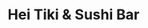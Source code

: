 ---
layout: place
title: "Hei Tiki & Sushi Bar"
permalink: /new-york/astoria/hei-tiki-sushi-bar.html
stateAbbr: NY
stateName: New York
cityName: Astoria
seo:
  name: "Hei Tiki & Sushi Bar"
  type: Restaurant
  links: https://www.instagram.com/heitikinyc?igsh=aWludmhtdTFueHM=
description: "Looking for sushi in Astoria, New York? Check out Hei Tiki & Sushi Bar for a delightful Japanese dining experience. Enjoy a variety of sushi and other dishes..."
place_id: ChIJIRF9O0hfwokRnhQGHXWCinE
photos:
  - name: >-
      places/ChIJIRF9O0hfwokRnhQGHXWCinE/photos/AeeoHcKvjh2mdBXanfdbrGPzJVPjBvsN-XYxBYOXcmZtrLfkcWmmW9TSamfF9IMbbdC8wv4qHsODs8ErHu0iwHw-dJE4Q5B2X_Qu3Rbtayr6Z0QGq7WcHnqCL8BSXwwY2iRx5Bm5TcOvsCwNjrrvsoo0vrl_RzHffnCRZMOKrKdYj5Cb0tSVBhxqYBpkBzbFuqbMY4q-ZWK8kuUfamsvpmEFoQPZyg2bxe3w4S6qcD2zfAvoNLytHeP7KBxgAqtidj_rVyLPBu4XeWNHUuIWLOtSsdVUq-z3eVfPtqE80dbfa-Iw8Q
    widthPx: 600
    heightPx: 800
    authorAttributions:
      - displayName: Hei Tiki & Sushi Bar
        uri: https://maps.google.com/maps/contrib/114041712858237969786
        photoUri: >-
          https://lh3.googleusercontent.com/a-/ALV-UjUcOZFJs-ziY5dZIwAHLWskHaFT-XhPDsvqNCOzW8_YiU0-SzY=s100-p-k-no-mo
    flagContentUri: >-
      https://www.google.com/local/imagery/report/?cb_client=maps_api_places.places_api&image_key=!1e10!2sAF1QipOeVOV1e7ImZNusN6iXh2831mUUBolyz0Pq9jb0&hl=en-US
    googleMapsUri: >-
      https://www.google.com/maps/place//data=!3m4!1e2!3m2!1sAF1QipOeVOV1e7ImZNusN6iXh2831mUUBolyz0Pq9jb0!2e10!4m2!3m1!1s0x89c25f483b7d1121:0x718a82751d06149e
  - name: >-
      places/ChIJIRF9O0hfwokRnhQGHXWCinE/photos/AeeoHcInksfjvofLhp2KXzauRVrY63TvZkCLSFEsm_80fu73nNgqt4KXcy13dz8DmC7BFCyfo99EMkGwGzArbh8DyDO97_aLzviriy5QpcZ5A-eGCwfjEKZZKQN8BGVOLCLM4ynv2R0P0lBCZrFeqnQq3CbdygckYoLPtXNOo-60xD2uAkYAzmDwJk2NOTxKUdZQeQtav61Z1wnHwl5wRjAAq8P7Ynh7IgK3zZkLWwsEPM21G_syDcV6Ynlbpb402rucn7-nkn51TagVTefOgZAdofYwbXxJn5W0HO4k7ymslvB29w
    widthPx: 2992
    heightPx: 2992
    authorAttributions:
      - displayName: Hei Tiki & Sushi Bar
        uri: https://maps.google.com/maps/contrib/114041712858237969786
        photoUri: >-
          https://lh3.googleusercontent.com/a-/ALV-UjUcOZFJs-ziY5dZIwAHLWskHaFT-XhPDsvqNCOzW8_YiU0-SzY=s100-p-k-no-mo
    flagContentUri: >-
      https://www.google.com/local/imagery/report/?cb_client=maps_api_places.places_api&image_key=!1e10!2sAF1QipM0bKAVYBQXLUi9z4C9wbO8AzdAML0vVDWoTimr&hl=en-US
    googleMapsUri: >-
      https://www.google.com/maps/place//data=!3m4!1e2!3m2!1sAF1QipM0bKAVYBQXLUi9z4C9wbO8AzdAML0vVDWoTimr!2e10!4m2!3m1!1s0x89c25f483b7d1121:0x718a82751d06149e
  - name: >-
      places/ChIJIRF9O0hfwokRnhQGHXWCinE/photos/AeeoHcI7sN4c_ua09Hkp53PF2Z18AtA0Jb1ubx_nDBlR79M5QTXJtQI36OHlVp0fO6Qwn3nUCTn3IfkhkuhXDGrKH2m4A2vAiJUeBUdE38NCMk8tFPhflD-Re13islZ1vA0TgNQp5Mte4Qwzf-LzQheM3-NhpO7hxYaxBvvvPxJEaQK3_GbmlW6sLcDJYCUhg9KlhomI9ocCt0vUXZDM96mqHQk_IUsspBYri7YixNUeOiSMso5oNOJ2zt9NTW72Vnrsp9wOjxlmKoBHam4woW9J3r8Uk9CmGAIXKuke6Q4GY1xKJ6yaiHgI4CCmwPb2Ep0wH31Zeyxk12Zi6Lln58zSR-OG5R6ZzTVrXDJwAHaNaKzFgdNMHwz6sVjOZS0YNCgYCqY_XP5Id5A98Dvi0Hl-p8zUAarQPdWF8sLEGxjpG44
    widthPx: 3024
    heightPx: 4032
    authorAttributions:
      - displayName: Yeghia Sounboolian
        uri: https://maps.google.com/maps/contrib/118319772451559129566
        photoUri: >-
          https://lh3.googleusercontent.com/a/ACg8ocJM01e_edIQN0dShzE3YTemB4j0AdAasEUF61tE7CfSFzftOQ=s100-p-k-no-mo
    flagContentUri: >-
      https://www.google.com/local/imagery/report/?cb_client=maps_api_places.places_api&image_key=!1e10!2sCIHM0ogKEICAgMCIyLi4ag&hl=en-US
    googleMapsUri: >-
      https://www.google.com/maps/place//data=!3m4!1e2!3m2!1sCIHM0ogKEICAgMCIyLi4ag!2e10!4m2!3m1!1s0x89c25f483b7d1121:0x718a82751d06149e
  - name: >-
      places/ChIJIRF9O0hfwokRnhQGHXWCinE/photos/AeeoHcJmZbsuBQPJ5fqbLILymS57sgXEpYVGPkvEyZNjeGjQgjWtQdRIugWlK23d1cCsxMMCjS4VOeLUIK7zYYtho57us6VTf66vfe_lOhH5ASrj9apbM1a0o_VmlBkh_EwqmC3h62K2iYRXxq68PP14xOWiiIow4GD_B0TSgmvoSLxVUx1yUAICqY7Yo5CijDADvO5rMyJlzfF2kXfV5xnH2XZ9CO8RUXs5BTd4Twf0srzLzPndH3KXAFHPm0olD6nrHeG4xjhIvRCCZc4LZq3uPbHtIn0cdmsqeQYq20LMGwOQVKAtHYh5-OakZ2bka2So5ai-Mu9Dw_uWBgWKcSb1wLycMDuj7e_PO6bMSTEew3MWUUtFiAl6vQMLW0VgWbySrpwI8-KC5hHw57pELQcMOZfM5uLf7upu3-ApxJ_GM5V7RQ
    widthPx: 3024
    heightPx: 3024
    authorAttributions:
      - displayName: New York Oganic Garden House
        uri: https://maps.google.com/maps/contrib/107983528910713306636
        photoUri: >-
          https://lh3.googleusercontent.com/a/ACg8ocJqSD4GnqY2uswcMzAbdMdWvYD4-3qZ6kjq4y_2utQkhwDlB7w=s100-p-k-no-mo
    flagContentUri: >-
      https://www.google.com/local/imagery/report/?cb_client=maps_api_places.places_api&image_key=!1e10!2sCIHM0ogKEICAgMCAibHfVQ&hl=en-US
    googleMapsUri: >-
      https://www.google.com/maps/place//data=!3m4!1e2!3m2!1sCIHM0ogKEICAgMCAibHfVQ!2e10!4m2!3m1!1s0x89c25f483b7d1121:0x718a82751d06149e
  - name: >-
      places/ChIJIRF9O0hfwokRnhQGHXWCinE/photos/AeeoHcJaAOwJw9WoObYZcznCOWy1zXayBeoA65vFUBHI8aqVzUUoS1qLg2JsNVhAopHIZCGGX590bDFaDRHutyO2dVX41CWZ2TAlWtCqo42Oh5nKAtTTomPq6NxT4gcA6TjQee0fGINXnqAtsubJlqQxQqfK3SRP8Rr6o8R4U-WXP6xyNqQWvGIYINfK7tq1a6ec2SzdUXoRHIr5eyxxd-9rR1wQns-PEJpO2zI80gFnhFKPWNXlpIYoRbJFgQKBLNRVZTue82HjMd0qNl88RZh9nscFMfeOuCN35UmbZT2iMEmvJA
    widthPx: 2992
    heightPx: 2992
    authorAttributions:
      - displayName: Hei Tiki & Sushi Bar
        uri: https://maps.google.com/maps/contrib/114041712858237969786
        photoUri: >-
          https://lh3.googleusercontent.com/a-/ALV-UjUcOZFJs-ziY5dZIwAHLWskHaFT-XhPDsvqNCOzW8_YiU0-SzY=s100-p-k-no-mo
    flagContentUri: >-
      https://www.google.com/local/imagery/report/?cb_client=maps_api_places.places_api&image_key=!1e10!2sAF1QipOiQ0PGGagnYO-Gz80CkILVl2q6uVbx6i_Wu6DD&hl=en-US
    googleMapsUri: >-
      https://www.google.com/maps/place//data=!3m4!1e2!3m2!1sAF1QipOiQ0PGGagnYO-Gz80CkILVl2q6uVbx6i_Wu6DD!2e10!4m2!3m1!1s0x89c25f483b7d1121:0x718a82751d06149e
  - name: >-
      places/ChIJIRF9O0hfwokRnhQGHXWCinE/photos/AeeoHcIE0bzIJQF4hqNjABEUSoG2VMjxJ4rOdHpUxAt0PyaPvFKRUdDH6xuHt-R5lLNC7lftYwNNoxFHsJ-yzO_elIuYibDvrfVBC_1JCnpRC6HgulIwzquwBbcvrWKgGaQs7oDwpGctSOgAmIIpcVJA9NVZlRWNC03ucQW0ZTfmPzhtCONbphNT10sZXfzp-MFJT2S6UECZsiv-NPzUJXiqeFt2nK4KavPCibV80UrN_3SIwi6KgrYRKlGrcfY_W-S__rY9hcS3y6_EfobVnnwreIIMezh3obyECQazegyu_E5EU9sTGlmTWZXRwAPZhNBWh2c_Ruul0MiZECO47VnUjz2ByvFH2hbM65MR_CcvskRPR2GV7wICojE0a3Bt33i8rgfY-iLEdHPwqkmmDVCSETdx5NbkMj_pa-nIryyRbvY
    widthPx: 3024
    heightPx: 4032
    authorAttributions:
      - displayName: Pinhwa Su
        uri: https://maps.google.com/maps/contrib/117668222769496555970
        photoUri: >-
          https://lh3.googleusercontent.com/a-/ALV-UjWWD65YW0Ik4_EUVw7qSl01mDz3sMyGbQfe2v6AvLz89yYmSyA3NQ=s100-p-k-no-mo
    flagContentUri: >-
      https://www.google.com/local/imagery/report/?cb_client=maps_api_places.places_api&image_key=!1e10!2sCIHM0ogKEICAgIC775XTVQ&hl=en-US
    googleMapsUri: >-
      https://www.google.com/maps/place//data=!3m4!1e2!3m2!1sCIHM0ogKEICAgIC775XTVQ!2e10!4m2!3m1!1s0x89c25f483b7d1121:0x718a82751d06149e
  - name: >-
      places/ChIJIRF9O0hfwokRnhQGHXWCinE/photos/AeeoHcJCRicRy6CzAYIJlCH4HoGzTKa6gOIwuDDa19yuq3RMiqHER7Nlx487rFcbISXpU_vVfQmFi1G2cTTfcS0qRSKiS3bIc5uZuklgOLytuEnj5vKubHLEkYTdMi__CTI6pEzjZbwqCB7EyhsPlvrrW-ysjcah84Ct3ODzUoqE9WvkjsAGKYrhcITM84RcgSctWe4gQo6hOY6sx-OOkEyZ1VhUz3x_PXWlBakdQeY6qCUHum_dWyeyQxgS27d5b5-FFZ-F12wRdB5V_O47YLpBQAmgMvUmYRzCLmIGVCc41f5JQGfyyzeLibNAYNRt-hPTnjRfAhBet6NHHoe5tJjSFrDeykJrN6nsg62ONTypaezLbEr0wOx7Z0b6nqowMgVWaUm06SagesHSwA17c1hrTyMgzMNm26dEG1lgTPFRJgD2wqCu
    widthPx: 3024
    heightPx: 4032
    authorAttributions:
      - displayName: Yeghia Sounboolian
        uri: https://maps.google.com/maps/contrib/118319772451559129566
        photoUri: >-
          https://lh3.googleusercontent.com/a/ACg8ocJM01e_edIQN0dShzE3YTemB4j0AdAasEUF61tE7CfSFzftOQ=s100-p-k-no-mo
    flagContentUri: >-
      https://www.google.com/local/imagery/report/?cb_client=maps_api_places.places_api&image_key=!1e10!2sCIHM0ogKEICAgMCIyLi46gE&hl=en-US
    googleMapsUri: >-
      https://www.google.com/maps/place//data=!3m4!1e2!3m2!1sCIHM0ogKEICAgMCIyLi46gE!2e10!4m2!3m1!1s0x89c25f483b7d1121:0x718a82751d06149e
  - name: >-
      places/ChIJIRF9O0hfwokRnhQGHXWCinE/photos/AeeoHcLLO9JqEI8BgiSw6MMoePICaiKlCqye6EOUvJQkaVPSTzZrR-fbnUk_yKHoQ1P7p8oqnL6-PhG9f2bbRLb5Bsre6oYmPc1x2hwFRS0OdGLmfLxZ100IWWEZSPSfbmZcJlFxJPAYnjSUBDGtkkzqPU0BirM4FDvNUHsCsBC-w27kDiW51BYktqfmkuPPYy1xAP-JJ9NJFQZYVIeZsbrMlczi3w8d0okvNe57JGDWr1g3U33OFV671iEDLRK3lKW9DnCXJKb2WhOhEUNgly6r50EjRycpFz7W-2o0iTXqvxP6r3wkUtzUhtA3fuPZ50aJEKcQDiShMMlgF4R5p-BzvYXPmR3o9q2tIKJc_jDFJpEmh4IJCI5lhXNgfbhuzPSLdF4UPP6aTOOQ7i5MigoSUqDyvgpmrzaLCd11HQVkQKmFXoVj
    widthPx: 3600
    heightPx: 4800
    authorAttributions:
      - displayName: June’s Journey
        uri: https://maps.google.com/maps/contrib/118316678270980168699
        photoUri: >-
          https://lh3.googleusercontent.com/a/ACg8ocI_m0VfmdJGCKeKieAWA9Wz8HxrXaBFR-uW7StwHtLQ6r46-A=s100-p-k-no-mo
    flagContentUri: >-
      https://www.google.com/local/imagery/report/?cb_client=maps_api_places.places_api&image_key=!1e10!2sCIHM0ogKEICAgIDH2YjA3AE&hl=en-US
    googleMapsUri: >-
      https://www.google.com/maps/place//data=!3m4!1e2!3m2!1sCIHM0ogKEICAgIDH2YjA3AE!2e10!4m2!3m1!1s0x89c25f483b7d1121:0x718a82751d06149e
  - name: >-
      places/ChIJIRF9O0hfwokRnhQGHXWCinE/photos/AeeoHcJCuwo0W-PkqDxErSL4vKoMlsym3TAtPGV1d2AuUtqgNp_4m67EHv4MW82kGv3cWQ0Ydz45YTGSjYiBWFwc-WHaWD49b3q-NoSrCdMJQ0W4ylEx6xfLvqmSpcFXv-pFWO0FSyk3W5kpBFnvbpZC_qir5vEqcfvc5NydVt_yLd7kjUKZSOkVYP5o2mIgZnnIsirJzD5uuZjGDIC6OP7xH16hiHSwUM8vh9ss5_MZzizKEGXBuJTValBiWTnDM-Zj9AlcIHBucr-Gg3odZ-3HEESj-U843aPbz8zf5UFyi06H4dAg2-o8nCG6LhOiR7Kei9eWm4-dtwUUW9tFD8iBqNjYsodIewIEKS3qCvHf8f34HSdrCr5eof2xYhkkLyOdA8gNIOWiV1BmT1J42n7VtcwNFO82y5gIe13JM2cOoMeprg
    widthPx: 4800
    heightPx: 3599
    authorAttributions:
      - displayName: JJ Jones
        uri: https://maps.google.com/maps/contrib/111139605921648680928
        photoUri: >-
          https://lh3.googleusercontent.com/a-/ALV-UjU-ynwbX_SquJreIm-8ohIBKxYDvaiV6kOakZhk6TRev8Jwbari=s100-p-k-no-mo
    flagContentUri: >-
      https://www.google.com/local/imagery/report/?cb_client=maps_api_places.places_api&image_key=!1e10!2sCIHM0ogKEICAgICb1qeuZA&hl=en-US
    googleMapsUri: >-
      https://www.google.com/maps/place//data=!3m4!1e2!3m2!1sCIHM0ogKEICAgICb1qeuZA!2e10!4m2!3m1!1s0x89c25f483b7d1121:0x718a82751d06149e
  - name: >-
      places/ChIJIRF9O0hfwokRnhQGHXWCinE/photos/AeeoHcJPAiKeC6p3KRj2klt6RnKNTJ8XwW8s_UNfHbClAauyvOYj7Jmmukxy9wimz_B2cCbmyjBeG6PUBu9dZYIi3PfvN13_A70gv4PGRvmLa0XmLxpG4NcibhktN2R1FdyTN_MjP63HO2yQdHQIet-99OvKYNK16BrY_A2zWFB32yEUhOjNdXTc4tbRq0h2sIq1liw6frzhXRz7nrsEoQuq_JtUXRoF7RvmmlnGC_Pl46oVr1Ht6lqROoOuEG6MhhyoAHdEPpoydJ3JdUj4RiacBMcYGg29O2P3NVrVD-XAjgCJjEA-Vr-VA518O8am-Zmb5JOJvZVtWLZX6JGonHBHO1nstzw9L4gqoeuiW3w-_sNq2adT-mE--9Is_QcYuCYssltT-rzGrSYhI32Shrm_UwAqkcIuga8kjAvhLqp8P7IVl52I
    widthPx: 4800
    heightPx: 3599
    authorAttributions:
      - displayName: JJ Jones
        uri: https://maps.google.com/maps/contrib/111139605921648680928
        photoUri: >-
          https://lh3.googleusercontent.com/a-/ALV-UjU-ynwbX_SquJreIm-8ohIBKxYDvaiV6kOakZhk6TRev8Jwbari=s100-p-k-no-mo
    flagContentUri: >-
      https://www.google.com/local/imagery/report/?cb_client=maps_api_places.places_api&image_key=!1e10!2sCIHM0ogKEICAgICboYPljAE&hl=en-US
    googleMapsUri: >-
      https://www.google.com/maps/place//data=!3m4!1e2!3m2!1sCIHM0ogKEICAgICboYPljAE!2e10!4m2!3m1!1s0x89c25f483b7d1121:0x718a82751d06149e
address: 34-20 Broadway, Astoria, NY 11106, USA
street: 34-20 Broadway
city: Astoria
state: NY
zip: '11106'
country: USA
neighborhood: Astoria
latitude: '40.760378'
longitude: '-73.922435'
accessibility_options:
  wheelchairAccessibleEntrance: true
  wheelchairAccessibleSeating: true
business_status: OPERATIONAL
name: Hei Tiki & Sushi Bar
google_maps_links:
  directionsUri: >-
    https://www.google.com/maps/dir//''/data=!4m7!4m6!1m1!4e2!1m2!1m1!1s0x89c25f483b7d1121:0x718a82751d06149e!3e0
  placeUri: https://maps.google.com/?cid=8181495112581649566
  writeAReviewUri: >-
    https://www.google.com/maps/place//data=!4m3!3m2!1s0x89c25f483b7d1121:0x718a82751d06149e!12e1
  reviewsUri: >-
    https://www.google.com/maps/place//data=!4m4!3m3!1s0x89c25f483b7d1121:0x718a82751d06149e!9m1!1b1
  photosUri: >-
    https://www.google.com/maps/place//data=!4m3!3m2!1s0x89c25f483b7d1121:0x718a82751d06149e!10e5
primary_type: Sushi Restaurant
opening_hours:
  regular: null
  current: null
secondary_opening_hours:
  regular:
    weekdayDescriptions: null
    type: null
  current:
    weekdayDescriptions: null
    type: null
phone: (917) 745-0407
price_level: PRICE_LEVEL_MODERATE
price_range: $30 &ndash; $50
rating: '4.6'
rating_count: 135
website: https://www.instagram.com/heitikinyc?igsh=aWludmhtdTFueHM=
reviews:
  - name: >-
      places/ChIJIRF9O0hfwokRnhQGHXWCinE/reviews/ChZDSUhNMG9nS0VJQ0FnTUNRdDd2WEFnEAE
    relativePublishTimeDescription: a month ago
    rating: 5
    text:
      text: >-
        Hei Tiki & Sushi’s Bar is a wonderful place to be. I came here with a
        friend, caught their happy hour. We tried the tacos and the sushi rolls
        & everything was perfect! The drinks & Ernest, the bartender was
        accommodating & kind. I definitely want to come back with more friends.

        Positive vibes ~
      languageCode: en
    originalText:
      text: >-
        Hei Tiki & Sushi’s Bar is a wonderful place to be. I came here with a
        friend, caught their happy hour. We tried the tacos and the sushi rolls
        & everything was perfect! The drinks & Ernest, the bartender was
        accommodating & kind. I definitely want to come back with more friends.

        Positive vibes ~
      languageCode: en
    authorAttribution:
      displayName: Samantha Velez
      uri: https://www.google.com/maps/contrib/114914977247794811150/reviews
      photoUri: >-
        https://lh3.googleusercontent.com/a-/ALV-UjXk7UMwB1AtU_UIvZ00M-7lgFM_cLJNUdlconkyQRRJW1067NTs=s128-c0x00000000-cc-rp-mo-ba3
    publishTime: '2025-03-07T22:45:49.511235Z'
    flagContentUri: >-
      https://www.google.com/local/review/rap/report?postId=ChZDSUhNMG9nS0VJQ0FnTUNRdDd2WEFnEAE&d=17924085&t=1
    googleMapsUri: >-
      https://www.google.com/maps/reviews/data=!4m6!14m5!1m4!2m3!1sChZDSUhNMG9nS0VJQ0FnTUNRdDd2WEFnEAE!2m1!1s0x89c25f483b7d1121:0x718a82751d06149e
  - name: >-
      places/ChIJIRF9O0hfwokRnhQGHXWCinE/reviews/ChdDSUhNMG9nS0VJQ0FnTURJbXRMdDhRRRAB
    relativePublishTimeDescription: in the last week
    rating: 5
    text:
      text: >-
        I absolutely love this place. I’ve been multiple times and have yet to
        have a bad food item. Between the sushi, the noodle bowls and the katsu
        curry, every dish they offer is amazing. The service is so friendly and
        kind, the drinks are incredible and the prices are VERY reasonable. My
        girlfriend and I have had many date nights here, it’s perfect for the
        two of us to get some delicious food or some very fun (and STRONG!) tiki
        concoctions.
      languageCode: en
    originalText:
      text: >-
        I absolutely love this place. I’ve been multiple times and have yet to
        have a bad food item. Between the sushi, the noodle bowls and the katsu
        curry, every dish they offer is amazing. The service is so friendly and
        kind, the drinks are incredible and the prices are VERY reasonable. My
        girlfriend and I have had many date nights here, it’s perfect for the
        two of us to get some delicious food or some very fun (and STRONG!) tiki
        concoctions.
      languageCode: en
    authorAttribution:
      displayName: Bryan Patrick Stoyle
      uri: https://www.google.com/maps/contrib/110694894824439705370/reviews
      photoUri: >-
        https://lh3.googleusercontent.com/a-/ALV-UjX6kBqq1HpEw_e1uqSUw4oN4hij-ouY8DT0jXqU9Tx2GvPx3EEmSg=s128-c0x00000000-cc-rp-mo
    publishTime: '2025-04-09T00:26:37.991784Z'
    flagContentUri: >-
      https://www.google.com/local/review/rap/report?postId=ChdDSUhNMG9nS0VJQ0FnTURJbXRMdDhRRRAB&d=17924085&t=1
    googleMapsUri: >-
      https://www.google.com/maps/reviews/data=!4m6!14m5!1m4!2m3!1sChdDSUhNMG9nS0VJQ0FnTURJbXRMdDhRRRAB!2m1!1s0x89c25f483b7d1121:0x718a82751d06149e
  - name: >-
      places/ChIJIRF9O0hfwokRnhQGHXWCinE/reviews/ChdDSUhNMG9nS0VJQ0FnTURRLThuaW5BRRAB
    relativePublishTimeDescription: 4 weeks ago
    rating: 5
    text:
      text: >-
        Wooo!!! Found a great spot in Queens, fun Tiki drinks and quality sushi,
        sashimi and nice decorations in entire dinning room.


        Team members are so kinds and we think we will return sooner. 10/10 we
        love you!
      languageCode: en
    originalText:
      text: >-
        Wooo!!! Found a great spot in Queens, fun Tiki drinks and quality sushi,
        sashimi and nice decorations in entire dinning room.


        Team members are so kinds and we think we will return sooner. 10/10 we
        love you!
      languageCode: en
    authorAttribution:
      displayName: Krittaphat Waphet
      uri: https://www.google.com/maps/contrib/101086679620781469277/reviews
      photoUri: >-
        https://lh3.googleusercontent.com/a-/ALV-UjXOXNWXjMOiJCVYhjBjyhkHkEEHNiEKOg6xtDhnV__1eXG2rYA=s128-c0x00000000-cc-rp-mo
    publishTime: '2025-03-15T20:33:04.811436Z'
    flagContentUri: >-
      https://www.google.com/local/review/rap/report?postId=ChdDSUhNMG9nS0VJQ0FnTURRLThuaW5BRRAB&d=17924085&t=1
    googleMapsUri: >-
      https://www.google.com/maps/reviews/data=!4m6!14m5!1m4!2m3!1sChdDSUhNMG9nS0VJQ0FnTURRLThuaW5BRRAB!2m1!1s0x89c25f483b7d1121:0x718a82751d06149e
  - name: >-
      places/ChIJIRF9O0hfwokRnhQGHXWCinE/reviews/ChZDSUhNMG9nS0VJQ0FnTUNnbS1ERk5BEAE
    relativePublishTimeDescription: a month ago
    rating: 3
    text:
      text: >-
        Had high hopes for this place given that it opened not that long ago.
        The food was good but the service and drinks were mediocre. The place
        wasn't busy when we arrived but we waited a while for our order. It
        seemed that delivery orders was prioritized since I saw a lot of
        delivery guys come and go. The sushi was fresh and good, but the drinks
        were a letdown. Considering it's a tiki place, the drinks should have
        been mind-blowing. They were super sweet and not well balanced. I don't
        think they necessarily lacked alcohol but they just didn't taste as
        exotic as I would have expected. Overall, it was an ok experience but
        probably won't be coming back because it wasn't really worth it overall
        🫤
      languageCode: en
    originalText:
      text: >-
        Had high hopes for this place given that it opened not that long ago.
        The food was good but the service and drinks were mediocre. The place
        wasn't busy when we arrived but we waited a while for our order. It
        seemed that delivery orders was prioritized since I saw a lot of
        delivery guys come and go. The sushi was fresh and good, but the drinks
        were a letdown. Considering it's a tiki place, the drinks should have
        been mind-blowing. They were super sweet and not well balanced. I don't
        think they necessarily lacked alcohol but they just didn't taste as
        exotic as I would have expected. Overall, it was an ok experience but
        probably won't be coming back because it wasn't really worth it overall
        🫤
      languageCode: en
    authorAttribution:
      displayName: Alice -
      uri: https://www.google.com/maps/contrib/116570325557302403389/reviews
      photoUri: >-
        https://lh3.googleusercontent.com/a-/ALV-UjVYO1qxZDoIEKxzuuLYy3tdoOuy8vDIxDcVICXb_hkCWOhl6F2v=s128-c0x00000000-cc-rp-mo-ba3
    publishTime: '2025-02-21T00:40:01.143367Z'
    flagContentUri: >-
      https://www.google.com/local/review/rap/report?postId=ChZDSUhNMG9nS0VJQ0FnTUNnbS1ERk5BEAE&d=17924085&t=1
    googleMapsUri: >-
      https://www.google.com/maps/reviews/data=!4m6!14m5!1m4!2m3!1sChZDSUhNMG9nS0VJQ0FnTUNnbS1ERk5BEAE!2m1!1s0x89c25f483b7d1121:0x718a82751d06149e
  - name: >-
      places/ChIJIRF9O0hfwokRnhQGHXWCinE/reviews/ChZDSUhNMG9nS0VJQ0FnTURJbXRLeWZREAE
    relativePublishTimeDescription: in the last week
    rating: 5
    text:
      text: >-
        This place is consistently amazing! Their drinks are all delicious and
        so fun. My boyfriend and I have been here several times, and EVERYTHING
        is always outstanding and we have the best time. Highlights have been
        the cranberry crab rangoons, blue crab roll, chicken katsu curry, and
        spicy salmon crackers. YUM! The seafood is super fresh. Do NOT miss this
        place, they’re a hidden gem! Can’t wait to come back and try their ramen
        and udon. 😋  Great music and vibe, decor… all of it!
      languageCode: en
    originalText:
      text: >-
        This place is consistently amazing! Their drinks are all delicious and
        so fun. My boyfriend and I have been here several times, and EVERYTHING
        is always outstanding and we have the best time. Highlights have been
        the cranberry crab rangoons, blue crab roll, chicken katsu curry, and
        spicy salmon crackers. YUM! The seafood is super fresh. Do NOT miss this
        place, they’re a hidden gem! Can’t wait to come back and try their ramen
        and udon. 😋  Great music and vibe, decor… all of it!
      languageCode: en
    authorAttribution:
      displayName: Sarah Hutchison
      uri: https://www.google.com/maps/contrib/116227302340674927565/reviews
      photoUri: >-
        https://lh3.googleusercontent.com/a/ACg8ocJ19R5ykomZL4obUYpThAfWBNB1mXOfYgGOVksDjuHKsajc0Q=s128-c0x00000000-cc-rp-mo
    publishTime: '2025-04-09T00:26:22.474805Z'
    flagContentUri: >-
      https://www.google.com/local/review/rap/report?postId=ChZDSUhNMG9nS0VJQ0FnTURJbXRLeWZREAE&d=17924085&t=1
    googleMapsUri: >-
      https://www.google.com/maps/reviews/data=!4m6!14m5!1m4!2m3!1sChZDSUhNMG9nS0VJQ0FnTURJbXRLeWZREAE!2m1!1s0x89c25f483b7d1121:0x718a82751d06149e
parking_options:
  freeParkingLot: false
  paidParkingLot: false
  freeStreetParking: true
  paidStreetParking: true
  valetParking: false
  freeGarageParking: false
  paidGarageParking: false
payment_options:
  acceptsCreditCards: true
  acceptsDebitCards: true
  acceptsCashOnly: false
  acceptsNfc: true
allow_dogs: null
curbside_pickup: true
delivery: true
dine_in: true
good_for_children: null
good_for_groups: true
good_for_sports: false
live_music: false
menu_for_children: null
outdoor_seating: null
reservable: true
restroom: true
serves_beer: true
serves_breakfast: null
serves_brunch: null
serves_cocktails: true
serves_coffee: false
serves_dinner: true
serves_dessert: true
serves_lunch: true
serves_vegetarian_food: true
serves_wine: true
takeout: true
summary: null

---